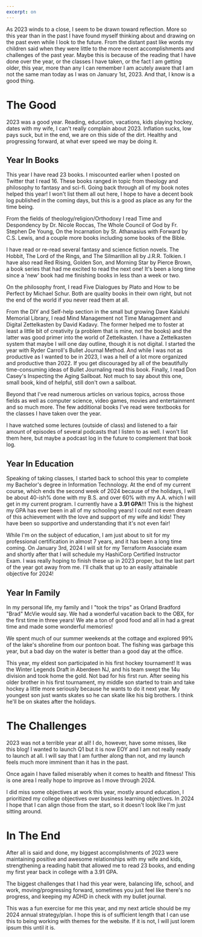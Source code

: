 ```yaml
---
excerpt: on
---
```


As 2023 winds to a close, I seem to be drawn toward reflection. More so this year than in the past I have found myself thinking about and drawing on the past even while I look to the future. From the distant past like words my children said when they were little to the more recent accomplishments and challenges of the past year. Maybe this is because of the reading that I have done over the year, or the classes I have taken, or the fact I am getting older, this year, more than any I can remember I am acutely aware that I am not the same man today as I was on January 1st, 2023. And that, I know is a good thing.

# The Good

2023 was a good year. Reading, education, vacations, kids playing hockey, dates with my wife, I can't really complain about 2023. Inflation sucks, low pays suck, but in the end, we are on this side of the dirt. Healthy and progressing forward, at what ever speed we may be doing it.

## Year In Books
This year I have read 23 books. I miscounted earlier when I posted on Twitter that I read 16. These books ranged in topic from theology and philosophy to fantasy and sci-fi.  Going back through all of my book notes helped this year! I won't list them all out here, I hope to have a decent book log published in the coming days, but this is a good as place as any for the time being.

From the fields of theology/religion/Orthodoxy I read Time and Despondency by Dr. Nicole Roccas, The Whole Council of God by Fr. Stephen De Young, On the Incarnation by St. Athanasius with Forward by C.S. Lewis, and a couple more books including some books of the Bible.

I have read or re-read several fantasy and science fiction novels. The Hobbit, The Lord of the Rings, and The Silmarillion all by J.R.R. Tolkien. I have also read Red Rising, Golden Son, and Morning Star by Pierce Brown, a book series that had me excited to read the next one! It's been a long time since a 'new' book had me finishing books in less than a week or two.

On the philosophy front, I read Five Dialogues by Plato and How to be Perfect by Michael Schur. Both are quality books in their own right, but not the end of the world if you never read them at all.

From the DIY and Self-help section in the small but growing Dave Kalaluhi Memorial Library, I read Mind Management not Time Management and Digital Zettelkasten by David Kadavy. The former helped me to foster at least a little bit of creativity (a problem that is mine, not the books) and the latter was good primer into the world of Zettelkasten. I have a Zettelkasten system that maybe I will one day outline, though it is not digital. I started the year with Ryder Carroll's Bullet Journal Method. And while I was not as productive as I wanted to be in 2023, I was a hell of a lot more organized and productive than 2022. If you get discouraged by all of the beautifully time-consuming ideas of Bullet Journaling read this book. Finally, I read Don Casey's Inspecting the Aging Sailboat. Not much to say about this one, small book, kind of helpful, still don't own a sailboat.

Beyond that I've read numerous articles on various topics, across those fields as well as computer science, video games, movies and entertainment and so much more. The few additional books I've read were textbooks for the classes I have taken over the year.  

I have watched some lectures (outside of class) and listened to a fair amount of episodes of several podcasts that I listen to as well.  I won't list them here, but maybe a podcast log in the future to complement that book log.

## Year In Education
Speaking of taking classes, I started back to school this year to complete my Bachelor's degree in Information Technology. At the end of my current course, which ends the second week of 2024 because of the holidays, I will be about 40-ish% done with my B.S. and over 60% with my A.A. which I will get in my current program. I currently have a **3.91 GPA**!!! This is the highest my GPA has ever been in all of my schooling years! I could not even dream of this achievement with the love and support of my wife and kids! They have been so supportive and understanding that it's not even fair! 

While I'm on the subject of education, I am just about to sit for my professional certification in almost 7 years, and it has been a long time coming. On January 3rd, 2024 I will sit for my Terraform Associate exam and shortly after that I will schedule my HashiCorp Certified Instructor Exam. I was really hoping to finish these up in 2023 proper, but the last part of the year got away from me. I'll chalk that up to an easily attainable objective for 2024!


## Year In Family
In my personal life, my family and I "took the trips" as Orland Bradford "Brad" McVie would say. We had a wonderful vacation back to the OBX, for the first time in three years! We ate a ton of good food and all in had a great time and made some wonderful memories! 

We spent much of our summer weekends at the cottage and explored 99% of the lake's shoreline from our pontoon boat. The fishing was garbage this year, but a bad day on the water is better than a good day at the office. 

This year, my eldest son participated in his first hockey tournament! It was the Winter Legends Draft in Aberdeen NJ, and his team swept the 14u division and took home the gold. Not bad for his first run. After seeing his older brother in his first tournament, my middle son started to train and take hockey a little more seriously because he wants to do it next year. My youngest son just wants skates so he can skate like his big brothers. I think he'll be on skates after the holidays.

# The Challenges
2023 was not a terrible year at all! I do, however, have some misses, like this blog! I wanted to launch Q1 but it is now EOY and I am not really ready to launch at all. I will say that I am further along than not, and my launch feels much more imminent than it has in the past.

Once again I have failed miserably when it comes to health and fitness! This is one area I really hope to improve as I move through 2024.

I did miss some objectives at work this year, mostly around education, I prioritized my college objectives over business learning objectives. In 2024 I hope that I can align those from the start, so it doesn't look like I'm just sitting around.


# In The End
After all is said and done, my biggest accomplishments of 2023 were maintaining positive and awesome relationships with my wife and kids, strengthening a reading habit that allowed me to read 23 books, and ending my first year back in college with a 3.91 GPA.

The biggest challenges that I had this year were, balancing life, school, and work, moving/progressing forward, sometimes you just feel like there's no progress, and keeping my ADHD in check with my bullet journal.

This was a fun exercise for me this year, and my next article should be my 2024 annual strategy/plan. I hope this is of sufficient length that I can use this to being working with themes for the website. If it is not, I will just lorem ipsum this until it is.



